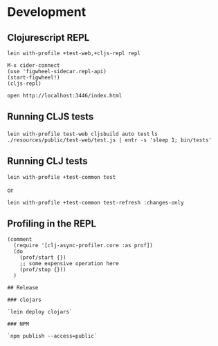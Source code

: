 # Development

## Clojurescript REPL

```
lein with-profile +test-web,+cljs-repl repl
```

```
M-x cider-connect
(use 'figwheel-sidecar.repl-api)
(start-figwheel!)
(cljs-repl)
```

```
open http://localhost:3446/index.html
```

## Running CLJS tests

`lein with-profile test-web cljsbuild auto test`
`ls ./resources/public/test-web/test.js | entr -s 'sleep 1; bin/tests'`

## Running CLJ tests

`lein with-profile +test-common test`

or

`lein with-profile +test-common test-refresh :changes-only`

## Profiling in the REPL

```
(comment
  (require '[clj-async-profiler.core :as prof])
  (do
    (prof/start {})
    ;; some expensive operation here
    (prof/stop {}))
  )

## Release

### clojars

`lein deploy clojars`

### NPM

`npm publish --access=public`
